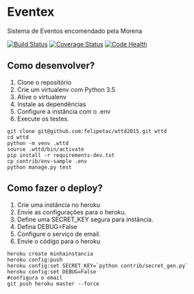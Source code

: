 # Eventex

Sistema de Eventos encomendado pela Morena

[![Build Status](https://travis-ci.org/felipetac/eventex.svg?branch=master)](https://travis-ci.org/felipetac/eventex)
[![Coverage Status](https://coveralls.io/repos/github/felipetac/eventex/badge.svg?branch=master)](https://coveralls.io/github/felipetac/eventex?branch=master)
[![Code Health](https://landscape.io/github/felipetac/eventex/master/landscape.svg?style=flat)](https://landscape.io/github/felipetac/eventex/master)

## Como desenvolver?

1. Clone o repositório
2. Crie um virtualenv com Python 3.5
3. Ative o virtualenv
4. Instale as dependências
5. Configure a instância com o .env
6. Execute os testes.

```console
git clone git@github.com:felipetac/wttd2015.git wttd
cd wttd
python -m venv .wttd
source .wttd/bin/activate
pip install -r requirements-dev.txt
cp contrib/env-sample .env
python manage.py test
```

## Como fazer o deploy?

1. Crie uma instância no heroku
2. Envie as configurações para o heroku.
3. Define uma SECRET_KEY segura para instância.
4. Defina DEBUG=False
5. Configure o serviço de email.
6. Envie o código para o heroku

```console
heroku create minhainstancia
heroku config:push
heroku config:set SECRET_KEY=`python contrib/secret_gen.py`
heroku config:set DEBUG=False
#configura o email
git push heroku master --force
```
